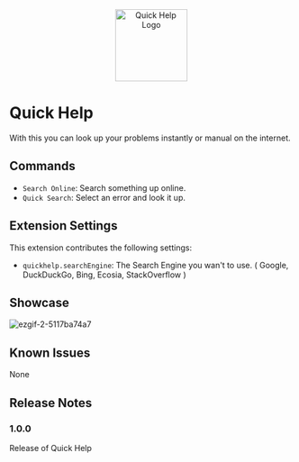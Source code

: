 <div id="logo" align="center">
  <a href="https://github.com/emilkrebs/quickhelp" target="_blank" rel="noopener noreferrer">
	  <img width="128" alt="Quick Help Logo" src="https://user-images.githubusercontent.com/68400102/162855656-74c1b3af-2ad0-47cf-abe7-6fe4f4ef9133.svg">
	</a>
</div>

# Quick Help
With this you can look up your problems instantly or manual on the internet.

## Commands
* `Search Online`: Search something up online.
* `Quick Search`: Select an error and look it up.
## Extension Settings
This extension contributes the following settings:

* `quickhelp.searchEngine`: The Search Engine you wan't to use.
( Google, DuckDuckGo, Bing, Ecosia, StackOverflow )

## Showcase
![ezgif-2-5117ba74a7](https://user-images.githubusercontent.com/68400102/162854829-005c2349-1c2f-4282-9089-5e32224277a2.gif)

## Known Issues

None

## Release Notes



### 1.0.0

Release of Quick Help
